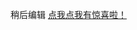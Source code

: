 稍后编辑
[点我点我有惊喜啦！](http://htmlpreview.github.io/?https://github.com/GuoLiCheng710/cloud_note/blob/master/src/main/webapp/log_in.html)
